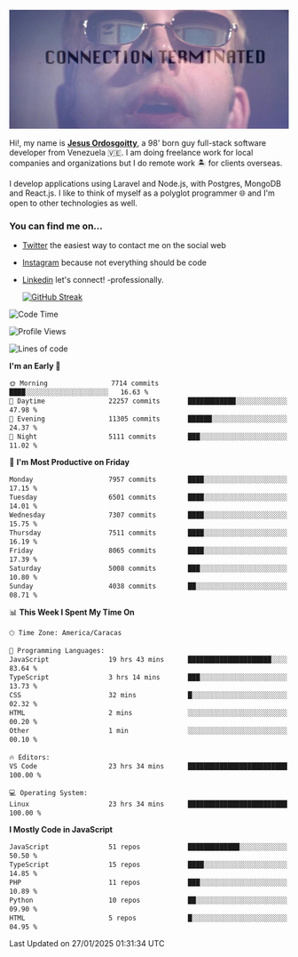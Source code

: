 ![hackers movie reference](./disconnected.jpg)

Hi!, my name is [**Jesus Ordosgoitty**](https://jodaz.dev), a 98' born guy full-stack software developer from Venezuela 🇻🇪. I am doing freelance work for local companies and organizations but I do remote work 🏝️ for clients overseas. 

I develop applications using Laravel and Node.js, with Postgres, MongoDB and React.js. I like to think of myself as a polyglot programmer 🌐 and I'm open to other technologies as well.

### You can find me on...

- [Twitter](https://twitter.com/jodaz_) the easiest way to contact me on the social web
- [Instagram](https://instagram.com/jodaz_) because not everything should be code
- [Linkedin](https://linkedin.com/in/jodaz) let's connect! -professionally.


    [![GitHub Streak](https://streak-stats.demolab.com?user=jodaz&theme=tokyonight)](https://git.io/streak-stats)

<!--START_SECTION:waka-->
![Code Time](http://img.shields.io/badge/Code%20Time-7%2C098%20hrs%2055%20mins-blue)

![Profile Views](http://img.shields.io/badge/Profile%20Views-8-blue)

![Lines of code](https://img.shields.io/badge/From%20Hello%20World%20I%27ve%20Written-83.0%20million%20lines%20of%20code-blue)

**I'm an Early 🐤** 

```text
🌞 Morning                7714 commits        ████░░░░░░░░░░░░░░░░░░░░░   16.63 % 
🌆 Daytime                22257 commits       ████████████░░░░░░░░░░░░░   47.98 % 
🌃 Evening                11305 commits       ██████░░░░░░░░░░░░░░░░░░░   24.37 % 
🌙 Night                  5111 commits        ███░░░░░░░░░░░░░░░░░░░░░░   11.02 % 
```
📅 **I'm Most Productive on Friday** 

```text
Monday                   7957 commits        ████░░░░░░░░░░░░░░░░░░░░░   17.15 % 
Tuesday                  6501 commits        ████░░░░░░░░░░░░░░░░░░░░░   14.01 % 
Wednesday                7307 commits        ████░░░░░░░░░░░░░░░░░░░░░   15.75 % 
Thursday                 7511 commits        ████░░░░░░░░░░░░░░░░░░░░░   16.19 % 
Friday                   8065 commits        ████░░░░░░░░░░░░░░░░░░░░░   17.39 % 
Saturday                 5008 commits        ███░░░░░░░░░░░░░░░░░░░░░░   10.80 % 
Sunday                   4038 commits        ██░░░░░░░░░░░░░░░░░░░░░░░   08.71 % 
```


📊 **This Week I Spent My Time On** 

```text
🕑︎ Time Zone: America/Caracas

💬 Programming Languages: 
JavaScript               19 hrs 43 mins      █████████████████████░░░░   83.64 % 
TypeScript               3 hrs 14 mins       ███░░░░░░░░░░░░░░░░░░░░░░   13.73 % 
CSS                      32 mins             █░░░░░░░░░░░░░░░░░░░░░░░░   02.32 % 
HTML                     2 mins              ░░░░░░░░░░░░░░░░░░░░░░░░░   00.20 % 
Other                    1 min               ░░░░░░░░░░░░░░░░░░░░░░░░░   00.10 % 

🔥 Editors: 
VS Code                  23 hrs 34 mins      █████████████████████████   100.00 % 

💻 Operating System: 
Linux                    23 hrs 34 mins      █████████████████████████   100.00 % 
```

**I Mostly Code in JavaScript** 

```text
JavaScript               51 repos            █████████████░░░░░░░░░░░░   50.50 % 
TypeScript               15 repos            ████░░░░░░░░░░░░░░░░░░░░░   14.85 % 
PHP                      11 repos            ███░░░░░░░░░░░░░░░░░░░░░░   10.89 % 
Python                   10 repos            ██░░░░░░░░░░░░░░░░░░░░░░░   09.90 % 
HTML                     5 repos             █░░░░░░░░░░░░░░░░░░░░░░░░   04.95 % 
```




 Last Updated on 27/01/2025 01:31:34 UTC
<!--END_SECTION:waka-->
